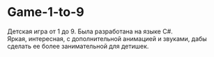 # Game-1-to-9
Детская игра от 1 до 9. Была разработана на языке C#.  
Яркая, интересная, с дополнительной анимацией и звуками, дабы сделать ее более
занимательной для детишек.
